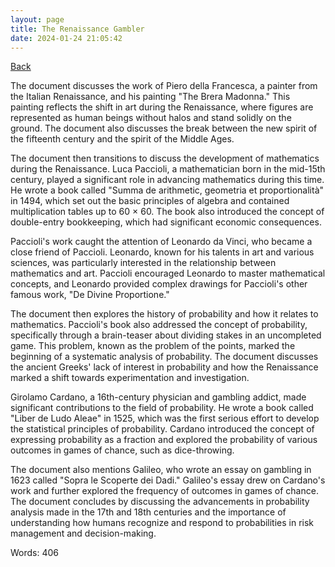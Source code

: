 ```yaml
---
layout: page
title: The Renaissance Gambler
date: 2024-01-24 21:05:42
---
```


[Back](./)


The document discusses the work of Piero della Francesca, a painter from the Italian Renaissance, and his painting "The Brera Madonna." This painting reflects the shift in art during the Renaissance, where figures are represented as human beings without halos and stand solidly on the ground. The document also discusses the break between the new spirit of the fifteenth century and the spirit of the Middle Ages.

The document then transitions to discuss the development of mathematics during the Renaissance. Luca Paccioli, a mathematician born in the mid-15th century, played a significant role in advancing mathematics during this time. He wrote a book called "Summa de arithmetic, geometria et proportionalità" in 1494, which set out the basic principles of algebra and contained multiplication tables up to 60 × 60. The book also introduced the concept of double-entry bookkeeping, which had significant economic consequences.

Paccioli's work caught the attention of Leonardo da Vinci, who became a close friend of Paccioli. Leonardo, known for his talents in art and various sciences, was particularly interested in the relationship between mathematics and art. Paccioli encouraged Leonardo to master mathematical concepts, and Leonardo provided complex drawings for Paccioli's other famous work, "De Divine Proportione."

The document then explores the history of probability and how it relates to mathematics. Paccioli's book also addressed the concept of probability, specifically through a brain-teaser about dividing stakes in an uncompleted game. This problem, known as the problem of the points, marked the beginning of a systematic analysis of probability. The document discusses the ancient Greeks' lack of interest in probability and how the Renaissance marked a shift towards experimentation and investigation.

Girolamo Cardano, a 16th-century physician and gambling addict, made significant contributions to the field of probability. He wrote a book called "Liber de Ludo Aleae" in 1525, which was the first serious effort to develop the statistical principles of probability. Cardano introduced the concept of expressing probability as a fraction and explored the probability of various outcomes in games of chance, such as dice-throwing.

The document also mentions Galileo, who wrote an essay on gambling in 1623 called "Sopra le Scoperte dei Dadi." Galileo's essay drew on Cardano's work and further explored the frequency of outcomes in games of chance. The document concludes by discussing the advancements in probability analysis made in the 17th and 18th centuries and the importance of understanding how humans recognize and respond to probabilities in risk management and decision-making.

Words: 406
